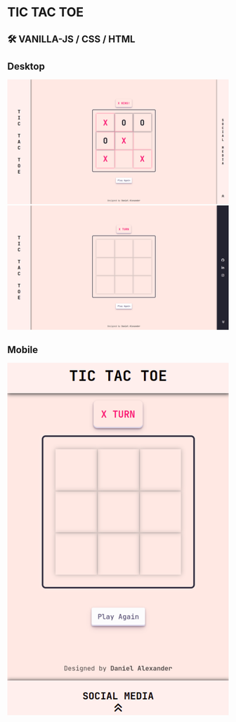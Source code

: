 # TIC TAC TOE
## 🛠  VANILLA-JS / CSS / HTML
## Desktop
![screenshot](./assets/screenshot.png)
![screenshot](./assets/screenshot1.png)
## Mobile
![screenshot](./assets/mobile.png)
